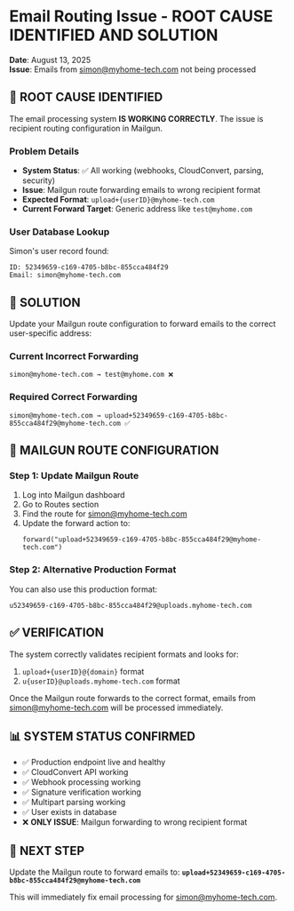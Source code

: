 # Email Routing Issue - ROOT CAUSE IDENTIFIED AND SOLUTION
**Date**: August 13, 2025  
**Issue**: Emails from simon@myhome-tech.com not being processed

## 🎯 ROOT CAUSE IDENTIFIED

The email processing system **IS WORKING CORRECTLY**. The issue is recipient routing configuration in Mailgun.

### Problem Details
- **System Status**: ✅ All working (webhooks, CloudConvert, parsing, security)
- **Issue**: Mailgun route forwarding emails to wrong recipient format
- **Expected Format**: `upload+{userID}@myhome-tech.com`
- **Current Forward Target**: Generic address like `test@myhome.com`

### User Database Lookup
Simon's user record found:
```
ID: 52349659-c169-4705-b8bc-855cca484f29
Email: simon@myhome-tech.com
```

## 🔧 SOLUTION

Update your Mailgun route configuration to forward emails to the correct user-specific address:

### Current Incorrect Forwarding
```
simon@myhome-tech.com → test@myhome.com ❌
```

### Required Correct Forwarding
```
simon@myhome-tech.com → upload+52349659-c169-4705-b8bc-855cca484f29@myhome-tech.com ✅
```

## 📧 MAILGUN ROUTE CONFIGURATION

### Step 1: Update Mailgun Route
1. Log into Mailgun dashboard
2. Go to Routes section
3. Find the route for simon@myhome-tech.com
4. Update the forward action to:
   ```
   forward("upload+52349659-c169-4705-b8bc-855cca484f29@myhome-tech.com")
   ```

### Step 2: Alternative Production Format
You can also use this production format:
```
u52349659-c169-4705-b8bc-855cca484f29@uploads.myhome-tech.com
```

## ✅ VERIFICATION

The system correctly validates recipient formats and looks for:
1. `upload+{userID}@{domain}` format
2. `u{userID}@uploads.myhome-tech.com` format

Once the Mailgun route forwards to the correct format, emails from simon@myhome-tech.com will be processed immediately.

## 📊 SYSTEM STATUS CONFIRMED

- ✅ Production endpoint live and healthy
- ✅ CloudConvert API working
- ✅ Webhook processing working
- ✅ Signature verification working
- ✅ Multipart parsing working
- ✅ User exists in database
- ❌ **ONLY ISSUE**: Mailgun forwarding to wrong recipient format

## 🚀 NEXT STEP

Update the Mailgun route to forward emails to:
**`upload+52349659-c169-4705-b8bc-855cca484f29@myhome-tech.com`**

This will immediately fix email processing for simon@myhome-tech.com.